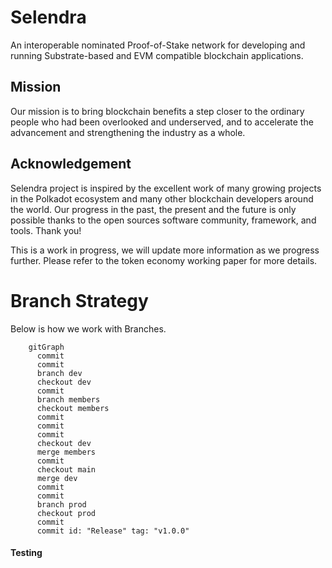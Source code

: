 # Selendra

An interoperable nominated Proof-of-Stake network for developing and running Substrate-based and EVM compatible blockchain applications.

## Mission

Our mission is to bring blockchain benefits a step closer to the ordinary people who had been overlooked and underserved, and to accelerate the advancement and strengthening the industry as a whole.

## Acknowledgement

Selendra project is inspired by the excellent work of many growing projects in the Polkadot ecosystem and many other blockchain developers around the world. Our progress in the past, the present and the future is only possible thanks to the open sources software community, framework, and tools. Thank you!

This is a work in progress, we will update more information as we progress further. Please refer to the token economy working paper for more details.

# Branch Strategy

Below is how we work with Branches.

```mermaid
    gitGraph
      commit
      commit
      branch dev
      checkout dev
      commit
      branch members
      checkout members
      commit
      commit
      commit
      checkout dev
      merge members
      commit
      checkout main
      merge dev
      commit
      commit
      branch prod
      checkout prod
      commit
      commit id: "Release" tag: "v1.0.0"
```

#### Testing
